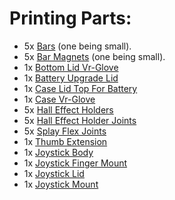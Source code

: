 # Printing Parts:
* 5x [Bars](https://github.com/TjadenWright/VR-Glove/tree/main/Hardware/3D%20Print/STLs/Parts/Base%20Parts/Bar) (one being small).
* 5x [Bar Magnets](https://github.com/TjadenWright/VR-Glove/tree/main/Hardware/3D%20Print/STLs/Parts/Base%20Parts/Bar%20Magnet) (one being small).
* 1x [Bottom Lid Vr-Glove](https://github.com/TjadenWright/VR-Glove/tree/main/Hardware/3D%20Print/STLs/Parts/Base%20Parts/Bottom%20Lid%20Vr-Glove)
* 1x [Battery Upgrade Lid](https://github.com/TjadenWright/VR-Glove/tree/main/Hardware/3D%20Print/STLs/Parts/Battery%20Pack/Battery%20Upgrade%20Lid)
* 1x [Case Lid Top For Battery](https://github.com/TjadenWright/VR-Glove/tree/main/Hardware/3D%20Print/STLs/Parts/Battery%20Pack/Case%20Lid%20Top%20For%20Battery)
* 1x [Case Vr-Glove](https://github.com/TjadenWright/VR-Glove/tree/main/Hardware/3D%20Print/STLs/Parts/Base%20Parts/Case%20Vr-Glove)
* 5x [Hall Effect Holders](https://github.com/TjadenWright/VR-Glove/tree/main/Hardware/3D%20Print/STLs/Parts/Base%20Parts/Hall%20Effect%20Holder)
* 5x [Hall Effect Holder Joints](https://github.com/TjadenWright/VR-Glove/tree/main/Hardware/3D%20Print/STLs/Parts/Base%20Parts/Hall%20Effect%20Holder%20Joint)
* 5x [Splay Flex Joints](https://github.com/TjadenWright/VR-Glove/tree/main/Hardware/3D%20Print/STLs/Parts/Base%20Parts/Splay%20Flex%20Joint)
* 1x [Thumb Extension](https://github.com/TjadenWright/VR-Glove/tree/main/Hardware/3D%20Print/STLs/Parts/Base%20Parts/Thumb%20Extension)
* 1x [Joystick Body](https://github.com/TjadenWright/VR-Glove/tree/main/Hardware/3D%20Print/STLs/Parts/Joystick%20And%20Buttons/Joystick%20Body)
* 1x [Joystick Finger Mount](https://github.com/TjadenWright/VR-Glove/tree/main/Hardware/3D%20Print/STLs/Parts/Joystick%20And%20Buttons/Joystick%20Finger%20Mount)
* 1x [Joystick Lid](https://github.com/TjadenWright/VR-Glove/tree/main/Hardware/3D%20Print/STLs/Parts/Joystick%20And%20Buttons/Joystick%20Lid)
* 1x [Joystick Mount](https://github.com/TjadenWright/VR-Glove/tree/main/Hardware/3D%20Print/STLs/Parts/Joystick%20And%20Buttons/Joystick%20Mount)
